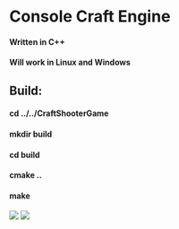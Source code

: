 # Console Craft Engine
#### Written in C++
#### Will work in Linux and Windows

## Build:
#### cd ../../CraftShooterGame
#### mkdir build
#### cd build
#### cmake ..
#### make

![](https://i.imgur.com/CzWwIyO.gif)
![](https://i.imgur.com/IBZJttl.gif)
